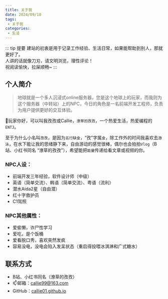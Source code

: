 ```yaml
---
title: 关于我
date: 2024/09/10
tags:
 - 关于我
categories:
 - 生活
---
```


 ::: tip 提要
 建站的初衷是用于记录工作经验、生活日常，如果能帮助到别人，那就更好了。<br>
 人讲的话就像刀刃，请文明浏览，理性评论！<br>
 祝阅读愉快，拉屎顺畅~
 :::


## 个人简介
> 地球就是一个多人沉浸式online服务器，您是这个地球上的玩家，而我则为这个服务器（中转站）上的NPC，今日的角色是一名前端开发工程师，负责为用户提供更好的交互体验。

👋玩家你好，可以叫我孜孜或Callie，`潦草的孜孜`，一个热爱生活，热爱编程的`ENTJ`。

至于为什么小名叫`孜孜`，是因为`五行缺金`，“孜”字属`金`，除工作外的时间我喜欢去`游泳`，在水下能让我的思绪静下来，自由游动的感觉很棒，偶尔也会拍拍`Vlog`（B站、小红书同名 “潦草的孜孜”），希望能把`能量`传递给看文章或视频的你。

### NPC人设：
* 前端开发三年经验，软件设计师（中级）
* 英语（简单交流）、韩语（简单交流）、粤语（流利）
* 潜水Aida2星（自由潜）
* 红十字救护员
* C1驾照

### NPC其他属性：
* 爱偷懒，诈尸性学习
* 爱吃，是个饭桶
* 爱看脱口秀，喜欢突然发疯
* 容易没电，没电会陷入发呆状态（重启得投喂冰淇淋和广式糖水）

## 联系方式
* B站、小红书同名（潦草的孜孜）
* 📫邮箱：callie99@163.com
* <xicons icon="LogoGithub" />GitHub：[callie01.github.io](https://github.com/callie01)